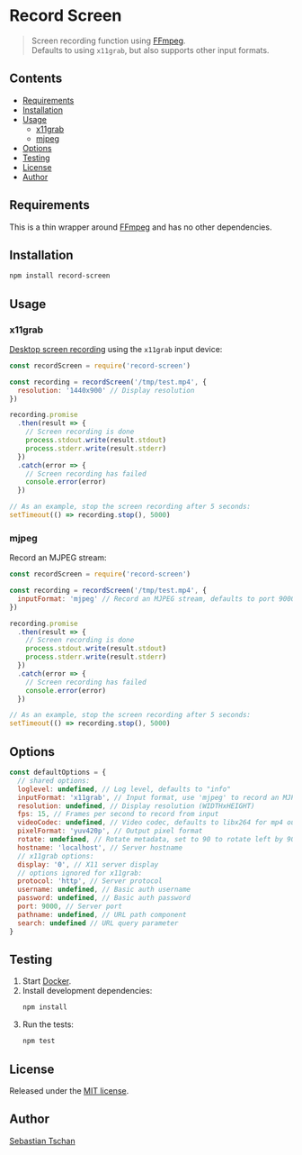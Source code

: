 # Record Screen

> Screen recording function using [FFmpeg](https://www.ffmpeg.org/).  
> Defaults to using `x11grab`, but also supports other input formats.

## Contents

- [Requirements](#requirements)
- [Installation](#installation)
- [Usage](#usage)
  - [x11grab](#x11grab)
  - [mjpeg](#mjpeg)
- [Options](#options)
- [Testing](#testing)
- [License](#license)
- [Author](#author)

## Requirements

This is a thin wrapper around [FFmpeg](https://www.ffmpeg.org/) and has no other
dependencies.

## Installation

```sh
npm install record-screen
```

## Usage

### x11grab

[Desktop screen recording](https://trac.ffmpeg.org/wiki/Capture/Desktop) using
the `x11grab` input device:

```js
const recordScreen = require('record-screen')

const recording = recordScreen('/tmp/test.mp4', {
  resolution: '1440x900' // Display resolution
})

recording.promise
  .then(result => {
    // Screen recording is done
    process.stdout.write(result.stdout)
    process.stderr.write(result.stderr)
  })
  .catch(error => {
    // Screen recording has failed
    console.error(error)
  })

// As an example, stop the screen recording after 5 seconds:
setTimeout(() => recording.stop(), 5000)
```

### mjpeg

Record an MJPEG stream:

```js
const recordScreen = require('record-screen')

const recording = recordScreen('/tmp/test.mp4', {
  inputFormat: 'mjpeg' // Record an MJPEG stream, defaults to port 9000
})

recording.promise
  .then(result => {
    // Screen recording is done
    process.stdout.write(result.stdout)
    process.stderr.write(result.stderr)
  })
  .catch(error => {
    // Screen recording has failed
    console.error(error)
  })

// As an example, stop the screen recording after 5 seconds:
setTimeout(() => recording.stop(), 5000)
```

## Options

```js
const defaultOptions = {
  // shared options:
  loglevel: undefined, // Log level, defaults to "info"
  inputFormat: 'x11grab', // Input format, use 'mjpeg' to record an MJPEG stream
  resolution: undefined, // Display resolution (WIDTHxHEIGHT)
  fps: 15, // Frames per second to record from input
  videoCodec: undefined, // Video codec, defaults to libx264 for mp4 output
  pixelFormat: 'yuv420p', // Output pixel format
  rotate: undefined, // Rotate metadata, set to 90 to rotate left by 90°
  hostname: 'localhost', // Server hostname
  // x11grab options:
  display: '0', // X11 server display
  // options ignored for x11grab:
  protocol: 'http', // Server protocol
  username: undefined, // Basic auth username
  password: undefined, // Basic auth password
  port: 9000, // Server port
  pathname: undefined, // URL path component
  search: undefined // URL query parameter
}
```

## Testing

1. Start [Docker](https://docs.docker.com/).
2. Install development dependencies:
   ```sh
   npm install
   ```
3. Run the tests:
   ```sh
   npm test
   ```

## License

Released under the [MIT license](https://opensource.org/licenses/MIT).

## Author

[Sebastian Tschan](https://blueimp.net/)
